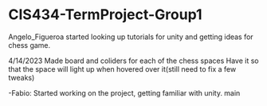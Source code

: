 # CIS434-TermProject-Group1
 Angelo_Figueroa
started looking up tutorials for unity and getting ideas for chess game.

4/14/2023
Made board and coliders for each of the chess spaces
Have it so that the space will light up when hovered over it(still need to fix a few tweaks)


-Fabio: Started working on the project, getting familiar with unity.
 main

